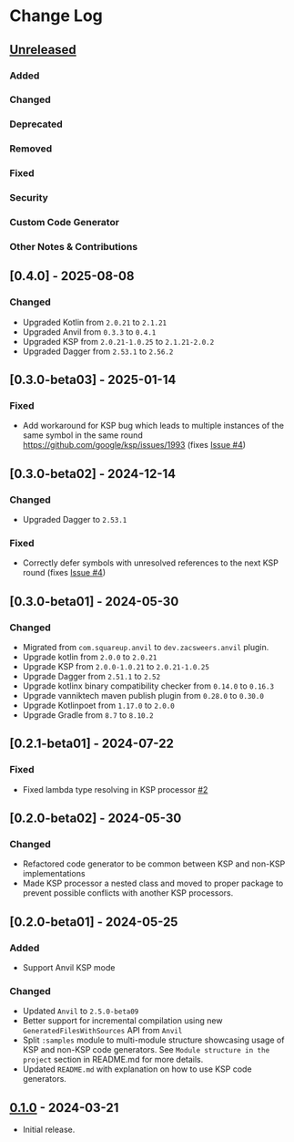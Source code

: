 # Change Log

## [Unreleased]

### Added

### Changed

### Deprecated

### Removed

### Fixed

### Security

### Custom Code Generator

### Other Notes & Contributions

## [0.4.0] - 2025-08-08

### Changed

- Upgraded Kotlin from `2.0.21` to `2.1.21`
- Upgraded Anvil from `0.3.3` to `0.4.1`
- Upgraded KSP from `2.0.21-1.0.25` to `2.1.21-2.0.2`
- Upgraded Dagger from `2.53.1` to `2.56.2`

## [0.3.0-beta03] - 2025-01-14

### Fixed

- Add workaround for KSP bug which leads to multiple instances of the same symbol in the same round https://github.com/google/ksp/issues/1993 (fixes [Issue #4](https://github.com/IlyaGulya/anvil-utils/issues/4))

## [0.3.0-beta02] - 2024-12-14

### Changed

- Upgraded Dagger to `2.53.1`

### Fixed

- Correctly defer symbols with unresolved references to the next KSP round (fixes [Issue #4](https://github.com/IlyaGulya/anvil-utils/issues/4))

## [0.3.0-beta01] - 2024-05-30

### Changed
- Migrated from `com.squareup.anvil` to `dev.zacsweers.anvil` plugin.
- Upgrade kotlin from `2.0.0` to `2.0.21`
- Upgrade KSP from `2.0.0-1.0.21` to `2.0.21-1.0.25`
- Upgrade Dagger from `2.51.1` to `2.52`
- Upgrade kotlinx binary compatibility checker from `0.14.0` to `0.16.3`
- Upgrade vanniktech maven publish plugin from `0.28.0` to `0.30.0`
- Upgrade Kotlinpoet from `1.17.0` to `2.0.0`
- Upgrade Gradle from `8.7` to `8.10.2`

## [0.2.1-beta01] - 2024-07-22

### Fixed

- Fixed lambda type resolving in KSP processor [\#2](https://github.com/IlyaGulya/anvil-utils/issues/2)

## [0.2.0-beta02] - 2024-05-30

### Changed
- Refactored code generator to be common between KSP and non-KSP implementations
- Made KSP processor a nested class and moved to proper package to prevent possible conflicts with another KSP processors.

## [0.2.0-beta01] - 2024-05-25

### Added
- Support Anvil KSP mode

### Changed
- Updated `Anvil` to `2.5.0-beta09`
- Better support for incremental compilation using new `GeneratedFilesWithSources` API from `Anvil`
- Split `:samples` module to multi-module structure showcasing usage of KSP and non-KSP code generators. See `Module structure in the project` section in README.md for more details.
- Updated `README.md` with explanation on how to use KSP code generators.

## [0.1.0] - 2024-03-21

- Initial release.



[Unreleased]: https://github.com/IlyaGulya/anvil-utils/compare/v0.1.0...HEAD
[0.1.0]: https://github.com/IlyaGulya/anvil-utils/releases/tag/v0.1.0

